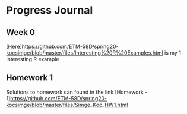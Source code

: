 # Progress Journal

## Week 0
[Here]https://github.com/ETM-58D/spring20-kocsimge/blob/master/files/Interesting%20R%20Examples.html is my 1 interesting R example 

## Homework 1
Solutions to homework can found in the link
[Homework - 1]https://github.com/ETM-58D/spring20-kocsimge/blob/master/files/Simge_Koc_HW1.html
